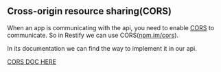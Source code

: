 ## Cross-origin resource sharing(CORS)

When an app is communicating with the api, you need to enable [CORS](https://en.wikipedia.org/wiki/Cross-origin_resource_sharing) to communicate. So in Restify we can use CORS([npm.im/cors](http://npm.im/cors)).


In its documentation we can find the way to implement it in our api.

[CORS DOC HERE](https://github.com/expressjs/cors/blob/master/README.md)
